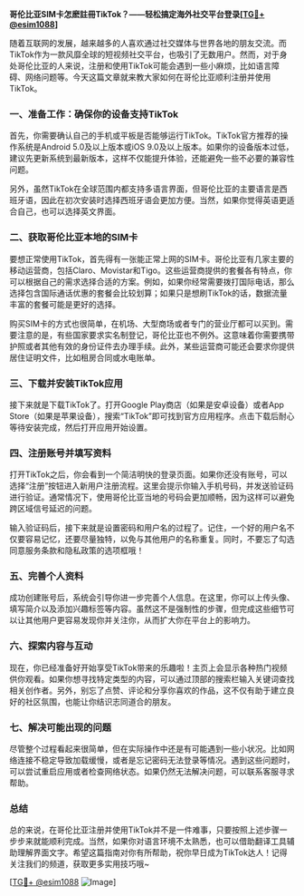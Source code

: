 **哥伦比亚SIM卡怎麽註冊TikTok？——轻松搞定海外社交平台登录[[TG💪+ @esim1088](https://t.me/s/esim1088)]**

随着互联网的发展，越来越多的人喜欢通过社交媒体与世界各地的朋友交流。而TikTok作为一款风靡全球的短视频社交平台，也吸引了无数用户。然而，对于身处哥伦比亚的人来说，注册和使用TikTok可能会遇到一些小麻烦，比如语言障碍、网络问题等。今天这篇文章就来教大家如何在哥伦比亚顺利注册并使用TikTok。

### **一、准备工作：确保你的设备支持TikTok**

首先，你需要确认自己的手机或平板是否能够运行TikTok。TikTok官方推荐的操作系统是Android 5.0及以上版本或iOS 9.0及以上版本。如果你的设备版本过低，建议先更新系统到最新版本，这样不仅能提升体验，还能避免一些不必要的兼容性问题。

另外，虽然TikTok在全球范围内都支持多语言界面，但哥伦比亚的主要语言是西班牙语，因此在初次安装时选择西班牙语会更加方便。当然，如果你觉得英语更适合自己，也可以选择英文界面。

### **二、获取哥伦比亚本地的SIM卡**

要想正常使用TikTok，首先得有一张能正常上网的SIM卡。哥伦比亚有几家主要的移动运营商，包括Claro、Movistar和Tigo。这些运营商提供的套餐各有特点，你可以根据自己的需求选择合适的方案。例如，如果你经常需要拨打国际电话，那么选择包含国际通话优惠的套餐会比较划算；如果只是想刷TikTok的话，数据流量丰富的套餐可能是更好的选择。

购买SIM卡的方式也很简单，在机场、大型商场或者专门的营业厅都可以买到。需要注意的是，有些国家要求实名制登记，哥伦比亚也不例外。这意味着你需要携带护照或者其他有效的身份证件去办理手续。此外，某些运营商可能还会要求你提供居住证明文件，比如租房合同或水电账单。

### **三、下载并安装TikTok应用**

接下来就是下载TikTok了。打开Google Play商店（如果是安卓设备）或者App Store（如果是苹果设备），搜索“TikTok”即可找到官方应用程序。点击下载后耐心等待安装完成，然后打开应用开始设置。

### **四、注册账号并填写资料**

打开TikTok之后，你会看到一个简洁明快的登录页面。如果你还没有账号，可以选择“注册”按钮进入新用户注册流程。这里会提示你输入手机号码，并发送验证码进行验证。通常情况下，使用哥伦比亚当地的号码会更加顺畅，因为这样可以避免跨区域信号延迟的问题。

输入验证码后，接下来就是设置密码和用户名的过程了。记住，一个好的用户名不仅要容易记忆，还要尽量独特，以免与其他用户的名称重复。同时，不要忘了勾选同意服务条款和隐私政策的选项框哦！

### **五、完善个人资料**

成功创建账号后，系统会引导你进一步完善个人信息。在这里，你可以上传头像、填写简介以及添加兴趣标签等内容。虽然这不是强制性的步骤，但完成这些细节可以让其他用户更容易发现你并关注你，从而扩大你在平台上的影响力。

### **六、探索内容与互动**

现在，你已经准备好开始享受TikTok带来的乐趣啦！主页上会显示各种热门视频供你观看。如果你想寻找特定类型的内容，可以通过顶部的搜索栏输入关键词查找相关创作者。另外，别忘了点赞、评论和分享你喜欢的作品，这不仅有助于建立良好的社区氛围，也能让你结识志同道合的朋友。

### **七、解决可能出现的问题**

尽管整个过程看起来很简单，但在实际操作中还是有可能遇到一些小状况。比如网络连接不稳定导致加载缓慢，或者是忘记密码无法登录等情况。遇到这些问题时，可以尝试重启应用或者检查网络状态。如果仍然无法解决问题，可以联系客服寻求帮助。

### **总结**

总的来说，在哥伦比亚注册并使用TikTok并不是一件难事，只要按照上述步骤一步步来就能顺利完成。当然，如果你对语言环境不太熟悉，也可以借助翻译工具辅助理解界面文字。希望这篇指南对你有所帮助，祝你早日成为TikTok达人！记得关注我们的频道，获取更多实用技巧哦~

[[TG💪+ @esim1088](https://t.me/s/esim1088) ![Image](https://i.postimg.cc/4NQfJmqS/Snipaste-2025-05-13-00-14-12.png)]